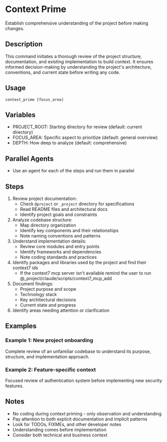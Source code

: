 # Context Prime

Establish comprehensive understanding of the project before making changes.

## Description
This command initiates a thorough review of the project structure, documentation, and existing implementation to build context. It ensures informed decision-making by understanding the project's architecture, conventions, and current state before writing any code.

## Usage
`context_prime [focus_area]`

## Variables
- PROJECT_ROOT: Starting directory for review (default: current directory)
- FOCUS_AREA: Specific aspect to prioritize (default: general overview)
- DEPTH: How deep to analyze (default: comprehensive)

## Parallel Agents
- Use an agent for each of the steps and run them in parallel

## Steps
1. Review project documentation:
   - Check `@project` or `_project` directory for specifications
   - Read README files and architectural docs
   - Identify project goals and constraints
2. Analyze codebase structure:
   - Map directory organization
   - Identify key components and their relationships
   - Note naming conventions and patterns
3. Understand implementation details:
   - Review core modules and entry points
   - Identify frameworks and dependencies
   - Note coding standards and practices
4. Identify packages and libraries used by the project and find their context7 ids
   - If the context7 mcp server isn't available remind the user to run @_project/claude/scripts/context7_mcp_add
5. Document findings:
   - Project purpose and scope
   - Technology stack
   - Key architectural decisions
   - Current state and progress
6. Identify areas needing attention or clarification

## Examples
### Example 1: New project onboarding
Complete review of an unfamiliar codebase to understand its purpose, structure, and implementation approach.

### Example 2: Feature-specific context
Focused review of authentication system before implementing new security features.

## Notes
- No coding during context priming - only observation and understanding
- Pay attention to both explicit documentation and implicit patterns
- Look for TODOs, FIXMEs, and other developer notes
- Understanding comes before implementation
- Consider both technical and business context